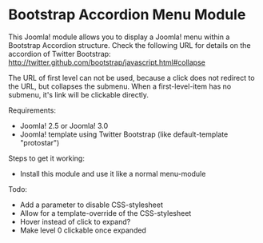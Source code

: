 Bootstrap Accordion Menu Module
===============================

This Joomla! module allows you to display a Joomla! menu within a Bootstrap Accordion structure.
Check the following URL for details on the accordion of Twitter Bootstrap:
http://twitter.github.com/bootstrap/javascript.html#collapse

The URL of first level can not be used, because a click does not redirect to the URL, but collapses the submenu.
When a first-level-item has no submenu, it's link will be clickable directly.

Requirements:
* Joomla! 2.5 or Joomla! 3.0
* Joomla! template using Twitter Bootstrap (like default-template "protostar") 

Steps to get it working:
* Install this module and use it like a normal menu-module

Todo:
* Add a parameter to disable CSS-stylesheet
* Allow for a template-override of the CSS-stylesheet
* Hover instead of click to expand?
* Make level 0 clickable once expanded
